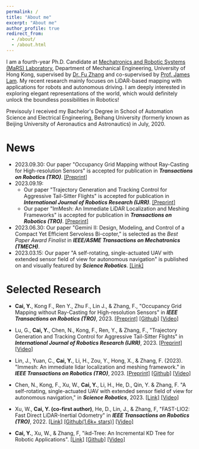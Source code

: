 ```yaml
---
permalink: /
title: "About me"
excerpt: "About me"
author_profile: true
redirect_from: 
  - /about/
  - /about.html
---
```


I am a fourth-year Ph.D. Candidate at [Mechatronics and Robotic Systems (MaRS) Laboratory](https://mars.hku.hk/), Department of Mechanical Engineering, University of Hong Kong, supervised by [Dr. Fu Zhang](https://www.mech.hku.hk/academic-staff/Zhang-F) and co-supervised by [Prof. James Lam](https://meweb.hku.hk/jlam/). My recent research mainly focuses on LiDAR-based mapping with applications for robots and autonomous driving. I am deeply interested in exploring elegant representations of the world, which would definitely unlock the boundless possibilities in Robotics!

Previsouly I received my Bachelor's Degree in School of Automation Science and Electrical Engineering, Beihang University (formerly known as Beijing University of Aeronautics and Astronautics) in July, 2020. 

# News
- 2023.09.30: Our paper "Occupancy Grid Mapping without Ray-Casting for High-resolution Sensors" is accepted for publication in ***Transactions on Robotics (TRO)***. [[Preprint]](https://arxiv.org/pdf/2307.08493.pdf)
- 2023.09.19:
  - Our paper "Trajectory Generation and Tracking Control for Aggressive Tail-Sitter Flights" is accepted for publication in ***International Journal of Robotics Research (IJRR)***. [[Preprint]](https://arxiv.org/pdf/2212.11552.pdf)
  - Our paper "ImMesh: An Immediate LiDAR Localization and Meshing Frameworks" is accepted for publication in ***Transactions on Robotics (TRO)***. [[Preprint]](https://arxiv.org/pdf/2301.05206.pdf)
- 2023.06.30: Our paper "Gemini II: Design, Modeling, and Control of a Compact Yet Efficient Servoless Bi-copter," is selected as the *Best Paper Award Finalist* in ***IEEE/ASME Transactions on Mechatronics (TMECH)***.
- 2023.03.15: Our paper "A self-rotating, single-actuated UAV with extended sensor field of view for autonomous navigation" is published on and visually featured by ***Science Robotics***. [[Link]](https://mars.hku.hk/papers/scirobotics.ade4538_.pdf)



# Selected Research
- **Cai, Y.**, Kong F., Ren Y., Zhu F., Lin J., & Zhang, F., "Occupancy Grid Mapping without Ray-Casting for High-resolution Sensors" in ***IEEE Transactions on Robotics (TRO)***, 2023. [[Preprint]](https://arxiv.org/abs/2307.08493) [[Github]](https://github.com/hku-mars/D-Map) [[Video]](https://www.youtube.com/watch?v=m5QQPbkYYnA)
- Lu, G., **Cai, Y.**, Chen, N., Kong, F., Ren, Y., & Zhang, F., "Trajectory Generation and Tracking Control for Aggressive Tail-Sitter Flights" in ***International Journal of Robotics Research (IJRR)***, 2023. [[Preprint]](https://arxiv.org/pdf/2212.11552.pdf) [[Video]](https://www.youtube.com/watch?v=2x_bLbVuyrk)
- Lin, J., Yuan, C., **Cai, Y.**, Li, H., Zou, Y., Hong, X., & Zhang, F. (2023). "Immesh: An immediate lidar localization and meshing framework." in ***IEEE Transactions on Robotics (TRO)***, 2023. [[Preprint]](https://arxiv.org/pdf/2301.05206.pdf) [[Github]](https://github.com/hku-mars/ImMesh) [[Video]](https://www.youtube.com/watch?v=pzT2fMwz428)
- Chen, N., Kong, F., Xu, W., **Cai, Y.**, Li, H., He, D., Qin, Y. & Zhang, F. "A self-rotating, single-actuated UAV with extended sensor field of view for autonomous navigation," in ***Science Robotics***, 2023. [[Link]](https://mars.hku.hk/papers/scirobotics.ade4538_.pdf) [[Video]](https://www.youtube.com/watch?v=lrEJnJrRJsQ)

- Xu, W., **Cai, Y. (co-first author)**, He, D., Lin, J., & Zhang, F, "FAST-LIO2: Fast Direct LiDAR-Inertial Odometry" in ***IEEE Transactions on Robotics (TRO)***, 2022. [[Link]](https://ieeexplore.ieee.org/document/9697912y) [[Github(1.6k+ stars)]](https://github.com/hku-mars/FAST_LIO) [[Video]](https://www.youtube.com/watch?v=2OvjGnxszf8)
- **Cai, Y.**, Xu, W., & Zhang, F, "ikd-Tree: An Incremental KD Tree for Robotic Applications". [[Link]](https://arxiv.org/pdf/2102.10808.pdf) [[Github]](https://github.com/hku-mars/ikd-Tree) [[Video]](https://www.youtube.com/watch?v=ueOunk03zxA)
